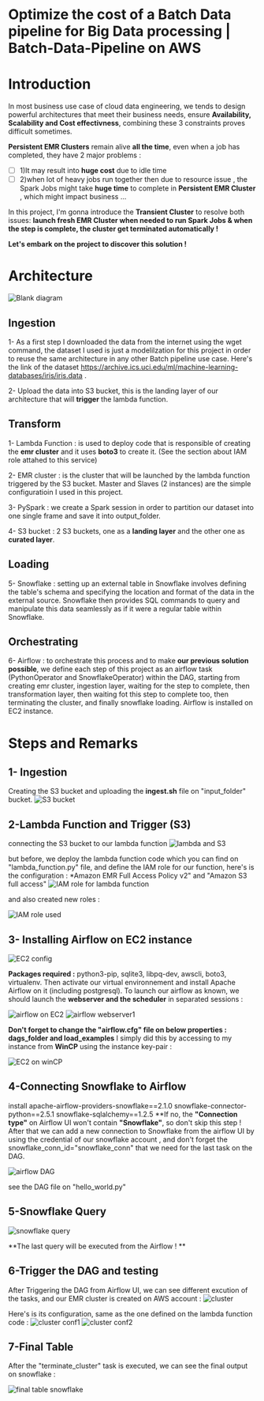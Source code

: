 # Optimize the cost of a Batch Data pipeline for Big Data processing | Batch-Data-Pipeline on AWS

# Introduction

In most business use case of cloud data engineering, we tends to design powerful architectures that meet their business needs, ensure **Availability, Scalability and Cost effectivness**, combining these 3 constraints proves difficult sometimes. 

**Persistent EMR Clusters** remain alive **all the time**, even when a job has completed, they have 2 major problems : 
- [ ] 1)It may result into **huge cost** due to idle time
- [ ] 2)when lot of heavy jobs run together then due to resource issue , the Spark Jobs might take **huge time** to complete in **Persistent EMR Cluster** , which might impact business ...

In this project, I'm gonna introduce the **Transient Cluster**  to resolve both issues: 
**launch fresh EMR Cluster when needed to run Spark Jobs & when the step is complete, the cluster get terminated automatically !** 

**Let's embark on the project to discover this solution !** 

# Architecture 
![Blank diagram](https://github.com/hafsaelgha/Batch-Data-Pipeline/assets/99973359/ec68c67a-a18f-4bc5-b10b-5da37baab97d)
## Ingestion
1- As a first step I downloaded the data from the internet using the wget command, the dataset I used is just a modelilzation for this project in order to reuse the same architecture in any other Batch pipeline use case. Here's the link of the dataset https://archive.ics.uci.edu/ml/machine-learning-databases/iris/iris.data .

2- Upload the data into S3 bucket, this is the landing layer of our architecture that will **trigger** the lambda function.

## Transform 
1- Lambda Function : is used to deploy code that is responsible of creating the **emr cluster** and it uses **boto3** to create it. (See the section about IAM role attahed to this service)

2- EMR cluster : is the cluster that will be launched by the lambda function triggered by the S3 bucket. Master and Slaves (2 instances) are the simple configuratioin I used in this project.

3- PySpark : we create a Spark session in order to partition our dataset into one single frame and save it into output_folder.

4- S3 bucket : 2 S3 buckets, one as a **landing layer** and the other one as **curated layer**.

## Loading 
5- Snowflake :  setting up an external table in Snowflake involves defining the table's schema and specifying the location and format of the data in the external source. Snowflake then provides SQL commands to query and manipulate this data seamlessly as if it were a regular table within Snowflake.

## Orchestrating 
6- Airflow : to orchestrate this process and to make **our previous solution possible**, we define each step of this project as an airflow task (PythonOperator and SnowflakeOperator) within the DAG, starting from creating emr cluster, ingestion  layer, waiting for the step to complete, then transformation layer, then waiting fot this step to complete too, then terminating the cluster, and finally snowflake loading. Airflow is installed on EC2 instance. 

# Steps and Remarks

## 1- Ingestion 
Creating the S3 bucket and uploading the **ingest.sh** file on "input_folder" bucket.
![S3 bucket](https://github.com/hafsaelgha/Batch-Data-Pipeline/assets/99973359/f03ab328-b2ae-4569-949b-9897dd97ce9c)

## 2-Lambda Function and Trigger (S3) 
 connecting the S3 bucket to our lambda function
![lambda and S3](https://github.com/hafsaelgha/Batch-Data-Pipeline/assets/99973359/5e249586-ca34-457e-8bff-ace4ed3c94e8)

but before, we deploy the lambda function code which you can find on "lambda_function.py" file, and define the IAM role for our function, here's is the configuration : 
*Amazon EMR Full Access Policy v2" and "Amazon S3 full access"
![IAM role for lambda function](https://github.com/hafsaelgha/Batch-Data-Pipeline/assets/99973359/3b456611-ff0f-41fa-80d5-5c00301f1847)

and also created new roles : 

![IAM role used ](https://github.com/hafsaelgha/Batch-Data-Pipeline/assets/99973359/496d45b1-6007-4147-a423-63ac84f1f707)

## 3- Installing Airflow on EC2 instance 

![EC2 config](https://github.com/hafsaelgha/Batch-Data-Pipeline/assets/99973359/d906c6fa-500c-494d-803d-c297fc2cb9d3)

**Packages required :** python3-pip, sqlite3, libpq-dev, awscli, boto3, virtualenv. 
Then activate our virtual environnement and install Apache Airflow on it (including postgresql).
To launch our airflow as known, we should launch the **webserver and the scheduler** in separated sessions : 

![airflow on EC2 ](https://github.com/hafsaelgha/Batch-Data-Pipeline/assets/99973359/b1759224-14c2-4971-8b7c-85800ddcf7bc)
![airflow webserver1](https://github.com/hafsaelgha/Batch-Data-Pipeline/assets/99973359/11bca46b-6f5d-4f86-8b7d-9fa169500cf9)

**Don't forget to change the "airflow.cfg" file on below properties : dags_folder and load_examples**
I simply did this by accessing to my instance from **WinCP** using the instance key-pair : 

![EC2 on winCP](https://github.com/hafsaelgha/Batch-Data-Pipeline/assets/99973359/029dc439-7ef8-497b-86bc-12032bbd6a23)

## 4-Connecting Snowflake to Airflow

install apache-airflow-providers-snowflake==2.1.0 snowflake-connector-python==2.5.1 snowflake-sqlalchemy==1.2.5 
**If no, the **"Connection type"** on Airflow UI won't contain **"Snowflake"**, so don't skip this step ! 
After that we can add a new connection to Snowflake from the airflow UI by using the credential of our snowflake account , and don't forget the  snowflake_conn_id="snowflake_conn" that we need for the last task on the DAG.

![airflow DAG ](https://github.com/hafsaelgha/Batch-Data-Pipeline/assets/99973359/5b1f32af-6002-4942-a1f9-05c6702eb032)

 see the DAG file on "hello_world.py" 
 
## 5-Snowflake Query 

![snowflake query](https://github.com/hafsaelgha/Batch-Data-Pipeline/assets/99973359/b9598ab8-b285-48f6-a710-552d393439a2)

**The last query will be executed from the Airflow ! **

## 6-Trigger the DAG and testing 

After Triggering the DAG from Airflow UI, we can see different excution of the tasks, and our EMR cluster is created on AWS account : 
![cluster ](https://github.com/hafsaelgha/Batch-Data-Pipeline/assets/99973359/6be49e50-75de-4bd6-9731-a2e7de8194c8)


Here's is its configuration, same as the one defined on the lambda function code : 
![cluster conf1](https://github.com/hafsaelgha/Batch-Data-Pipeline/assets/99973359/8105c973-df1d-4d48-bd87-2a9931a6783b)
![cluster conf2](https://github.com/hafsaelgha/Batch-Data-Pipeline/assets/99973359/b59d6c57-5067-42e0-bc05-99feb43880b2)

## 7-Final Table

 After the "terminate_cluster" task is executed, we can see the final output on snowflake : 

 ![final table snowflake](https://github.com/hafsaelgha/Batch-Data-Pipeline/assets/99973359/6c1a7731-ac88-42ef-83ca-fb99ccd031de)
 


























